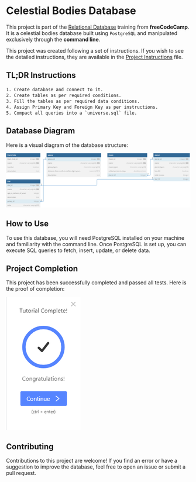 # Celestial Bodies Database

This project is part of the [Relational Database](https://www.freecodecamp.org/learn/relational-database/) training from **freeCodeCamp**. It is a celestial bodies database built using `PostgreSQL` and manipulated exclusively through the **command line**.

This project was created following a set of instructions. If you wish to see the detailed instructions, they are available in the [Project Instructions](project-instructions.md) file.

## TL;DR Instructions

```
1. Create database and connect to it.
2. Create tables as per required conditions.
3. Fill the tables as per required data conditions.
4. Assign Primary Key and Foreign Key as per instructions.
5. Compact all queries into a `universe.sql` file.
```

## Database Diagram

Here is a visual diagram of the database structure:

![Database Diagram](images/universe-database-diagram.svg)


## How to Use

To use this database, you will need PostgreSQL installed on your machine and familiarity with the command line. Once PostgreSQL is set up, you can execute SQL queries to fetch, insert, update, or delete data.

## Project Completion

This project has been successfully completed and passed all tests. Here is the proof of completion:

![Project Completion](images/complete.png)

## Contributing

Contributions to this project are welcome! If you find an error or have a suggestion to improve the database, feel free to open an issue or submit a pull request.